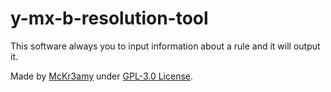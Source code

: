 # y-mx-b-resolution-tool
This software always you to input information about a rule and it will output it.

Made by [McKr3amy](https://github.com/McKr3amy) under [GPL-3.0 License](LICENSE).
